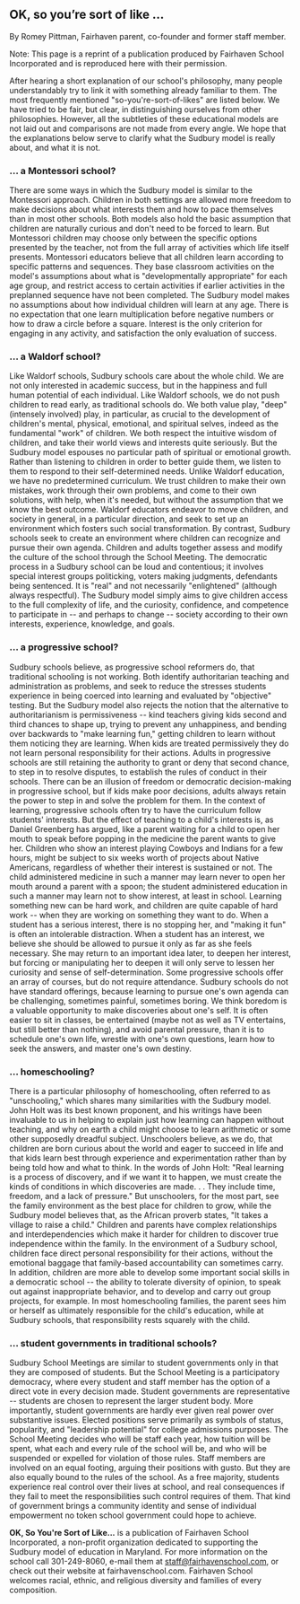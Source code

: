 OK, so you’re sort of like ... 
---

By Romey Pittman, Fairhaven parent, co-founder and former staff member.

Note: This page is a reprint of a publication produced by Fairhaven School
Incorporated and is reproduced here with their permission.

After hearing a short explanation of our school's philosophy, many people
understandably try to link it with something already familiar to them. The
most frequently mentioned "so-you're-sort-of-likes" are listed below. We have
tried to be fair, but clear, in distinguishing ourselves from other
philosophies. However, all the subtleties of these educational models are not
laid out and comparisons are not made from every angle. We hope that the
explanations below serve to clarify what the Sudbury model is really about,
and what it is not.

### ... a Montessori school? 

There are some ways in which the Sudbury model is
similar to the Montessori approach. Children in both settings are allowed more
freedom to make decisions about what interests them and how to pace themselves
than in most other schools. Both models also hold the basic assumption that
children are naturally curious and don't need to be forced to learn. But
Montessori children may choose only between the specific options presented by
the teacher, not from the full array of activities which life itself presents.
Montessori educators believe that all children learn according to specific
patterns and sequences. They base classroom activities on the model's
assumptions about what is "developmentally appropriate" for each age group,
and restrict access to certain activities if earlier activities in the
preplanned sequence have not been completed. The Sudbury model makes no
assumptions about how individual children will learn at any age. There is no
expectation that one learn multiplication before negative numbers or how to
draw a circle before a square. Interest is the only criterion for engaging in
any activity, and satisfaction the only evaluation of success.

### ... a Waldorf school?

Like Waldorf schools, Sudbury schools care about the
whole child. We are not only interested in academic success, but in the
happiness and full human potential of each individual. Like Waldorf schools,
we do not push children to read early, as traditional schools do. We both
value play, "deep" (intensely involved) play, in particular, as crucial to the
development of children's mental, physical, emotional, and spiritual selves,
indeed as the fundamental "work" of children. We both respect the intuitive
wisdom of children, and take their world views and interests quite seriously.
But the Sudbury model espouses no particular path of spiritual or emotional
growth. Rather than listening to children in order to better guide them, we
listen to them to respond to their self-determined needs. Unlike Waldorf
education, we have no predetermined curriculum. We trust children to make
their own mistakes, work through their own problems, and come to their own
solutions, with help, when it's needed, but without the assumption that we
know the best outcome. Waldorf educators endeavor to move children, and
society in general, in a particular direction, and seek to set up an
environment which fosters such social transformation. By contrast, Sudbury
schools seek to create an environment where children can recognize and pursue
their own agenda. Children and adults together assess and modify the culture
of the school through the School Meeting. The democratic process in a Sudbury
school can be loud and contentious; it involves special interest groups
politicking, voters making judgments, defendants being sentenced. It is "real"
and not necessarily "enlightened" (although always respectful). The Sudbury
model simply aims to give children access to the full complexity of life, and
the curiosity, confidence, and competence to participate in -- and perhaps to
change -- society according to their own interests, experience, knowledge, and
goals.


### ... a progressive school? 

Sudbury schools believe, as progressive school
reformers do, that traditional schooling is not working. Both identify
authoritarian teaching and administration as problems, and seek to reduce the
stresses students experience in being coerced into learning and evaluated by
"objective" testing. But the Sudbury model also rejects the notion that the
alternative to authoritarianism is permissiveness -- kind teachers giving kids
second and third chances to shape up, trying to prevent any unhappiness, and
bending over backwards to "make learning fun," getting children to learn
without them noticing they are learning. When kids are treated permissively
they do not learn personal responsibility for their actions. Adults in
progressive schools are still retaining the authority to grant or deny that
second chance, to step in to resolve disputes, to establish the rules of
conduct in their schools. There can be an illusion of freedom or democratic
decision-making in progressive school, but if kids make poor decisions, adults
always retain the power to step in and solve the problem for them. In the
context of learning, progressive schools often try to have the curriculum
follow students' interests. But the effect of teaching to a child's interests
is, as Daniel Greenberg has argued, like a parent waiting for a child to open
her mouth to speak before popping in the medicine the parent wants to give
her. Children who show an interest playing Cowboys and Indians for a few
hours, might be subject to six weeks worth of projects about Native Americans,
regardless of whether their interest is sustained or not. The child
administered medicine in such a manner may learn never to open her mouth
around a parent with a spoon; the student administered education in such a
manner may learn not to show interest, at least in school. Learning something
new can be hard work, and children are quite capable of hard work -- when they
are working on something they want to do. When a student has a serious
interest, there is no stopping her, and "making it fun" is often an
intolerable distraction. When a student has an interest, we believe she should
be allowed to pursue it only as far as she feels necessary. She may return to
an important idea later, to deepen her interest, but forcing or manipulating
her to deepen it will only serve to lessen her curiosity and sense of
self-determination. Some progressive schools offer an array of courses, but do
not require attendance. Sudbury schools do not have standard offerings,
because learning to pursue one's own agenda can be challenging, sometimes
painful, sometimes boring. We think boredom is a valuable opportunity to make
discoveries about one's self. It is often easier to sit in classes, be
entertained (maybe not as well as TV entertains, but still better than
nothing), and avoid parental pressure, than it is to schedule one's own life,
wrestle with one's own questions, learn how to seek the answers, and master
one's own destiny.

### ... homeschooling? 

There is a particular philosophy of homeschooling, often
referred to as "unschooling," which shares many similarities with the Sudbury
model. John Holt was its best known proponent, and his writings have been
invaluable to us in helping to explain just how learning can happen without
teaching, and why on earth a child might choose to learn arithmetic or some
other supposedly dreadful subject. Unschoolers believe, as we do, that
children are born curious about the world and eager to succeed in life and
that kids learn best through experience and experimentation rather than by
being told how and what to think. In the words of John Holt: "Real learning is
a process of discovery, and if we want it to happen, we must create the kinds
of conditions in which discoveries are made. . . They include time, freedom,
and a lack of pressure." But unschoolers, for the most part, see the family
environment as the best place for children to grow, while the Sudbury model
believes that, as the African proverb states, "It takes a village to raise a
child." Children and parents have complex relationships and interdependencies
which make it harder for children to discover true independence within the
family. In the environment of a Sudbury school, children face direct personal
responsibility for their actions, without the emotional baggage that
family-based accountability can sometimes carry. In addition, children are
more able to develop some important social skills in a democratic school --
the ability to tolerate diversity of opinion, to speak out against
inappropriate behavior, and to develop and carry out group projects, for
example. In most homeschooling families, the parent sees him or herself as
ultimately responsible for the child's education, while at Sudbury schools,
that responsibility rests squarely with the child.

### ... student governments in traditional schools?  

Sudbury School Meetings are similar to student governments only in that they
are composed of students. But the School Meeting is a participatory democracy,
where every student and staff member has the option of a direct vote in every
decision made. Student governments are representative -- students are chosen
to represent the larger student body. More importantly, student governments
are hardly ever given real power over substantive issues. Elected positions
serve primarily as symbols of status, popularity, and "leadership potential"
for college admissions purposes. The School Meeting decides who will be staff
each year, how tuition will be spent, what each and every rule of the school
will be, and who will be suspended or expelled for violation of those rules.
Staff members are involved on an equal footing, arguing their positions with
gusto. But they are also equally bound to the rules of the school. As a free
majority, students experience real control over their lives at school, and
real consequences if they fail to meet the responsibilities such control
requires of them. That kind of government brings a community identity and
sense of individual empowerment no token school government could hope to
achieve.

**OK, So You're Sort of Like...** is a publication of Fairhaven School
Incorporated, a non-profit organization dedicated to supporting the Sudbury
model of education in Maryland. For more information on the school call
301-249-8060, e-mail them at staff@fairhavenschool.com, or check out their
website at fairhavenschool.com. Fairhaven School welcomes racial, ethnic, and
religious diversity and families of every composition.


